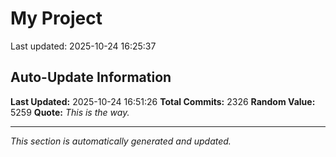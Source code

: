 # My Project


Last updated: 2025-10-24 16:25:37





























































































































































































































































































































































































































































































































































































































































































































































































































































































































































































































































































































































































































































































































































































































































































































































































































































































































































































































































































































































































































































































































































































































































































































































































































































































































































































































































































































































































































## Auto-Update Information

**Last Updated:** 2025-10-24 16:51:26
**Total Commits:** 2326
**Random Value:** 5259
**Quote:** _This is the way._

---
_This section is automatically generated and updated._